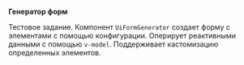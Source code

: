  **Генератор форм**
 
Тестовое задание.
Компонент `UiFormGenerator` создает форму с элементами с помощью конфигурации. Оперирует реактивными данными с помощью `v-model`.
Поддерживает кастомизацию определенных элементов.